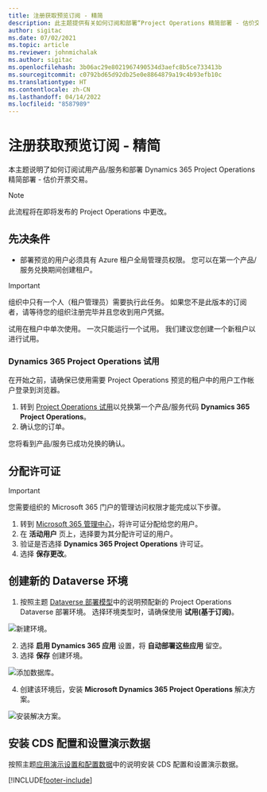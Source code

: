 ```yaml
---
title: 注册获取预览订阅 - 精简
description: 此主题提供有关如何订阅和部署“Project Operations 精简部署 - 估价交易开票”的信息。
author: sigitac
ms.date: 07/02/2021
ms.topic: article
ms.reviewer: johnmichalak
ms.author: sigitac
ms.openlocfilehash: 3b06ac29e8021967490534d3aefc8b5ce733413b
ms.sourcegitcommit: c0792bd65d92db25e0e8864879a19c4b93efb10c
ms.translationtype: HT
ms.contentlocale: zh-CN
ms.lasthandoff: 04/14/2022
ms.locfileid: "8587989"
---
```

# <a name="sign-up-for-a-preview-subscription---lite"></a>注册获取预览订阅 - 精简 

本主题说明了如何订阅试用产品/服务和部署 Dynamics 365 Project Operations 精简部署 - 估价开票交易。

> [!NOTE]
> 此流程将在即将发布的 Project Operations 中更改。

## <a name="prerequisites"></a>先决条件
- 部署预览的用户必须具有 Azure 租户全局管理员权限。 您可以在第一个产品/服务兑换期间创建租户。

> [!IMPORTANT]
> 组织中只有一个人（租户管理员）需要执行此任务。 如果您不是此版本的订阅者，请等待您的组织注册完毕并且您收到用户凭据。
> 
> 试用在租户中单次使用。 一次只能运行一个试用。 我们建议您创建一个新租户以进行试用。

### <a name="dynamics-365-project-operations-trial"></a>Dynamics 365 Project Operations 试用 

在开始之前，请确保已使用需要 Project Operations 预览的租户中的用户工作帐户登录到浏览器。

1. 转到 [Project Operations 试用](https://aka.ms/try-po)以兑换第一个产品/服务代码 **Dynamics 365 Project Operations**。
2. 确认您的订单。

  您将看到产品/服务已成功兑换的确认。

## <a name="assign-licenses"></a>分配许可证

> [!IMPORTANT]
> 您需要组织的 Microsoft 365 门户的管理访问权限才能完成以下步骤。


1. 转到 [Microsoft 365 管理中心](https://portal.office.com/)，将许可证分配给您的用户。
2. 在 **活动用户** 页上，选择要为其分配许可证的用户。
3. 验证是否选择 **Dynamics 365 Project Operations** 许可证。 
4. 选择 **保存更改**。

## <a name="create-a-new-dataverse-environment"></a>创建新的 Dataverse 环境

1. 按照主题 [Dataverse 部署模型](lite-deployment.md)中的说明预配新的 Project Operations Dataverse 部署环境。 选择环境类型时，请确保使用 **试用(基于订阅)**。

  ![新建环境。](./media/19CreateEnvironment.png)

2. 选择 **启用 Dynamics 365 应用** 设置，将 **自动部署这些应用** 留空。  
3. 选择 **保存** 创建环境。

  ![添加数据库。](./media/20CreateEnvironment1.png)

4. 创建该环境后，安装 **Microsoft Dynamics 365 Project Operations** 解决方案。 

![安装解决方案。](./media/21InstallSolution.png)

## <a name="install-a-cds-configuration-and-setup-demo-data"></a>安装 CDS 配置和设置演示数据

按照主题[应用演示设置和配置数据](lite-apply-demo-setup-config-data.md)中的说明安装 CDS 配置和设置演示数据。


[!INCLUDE[footer-include](../includes/footer-banner.md)]
